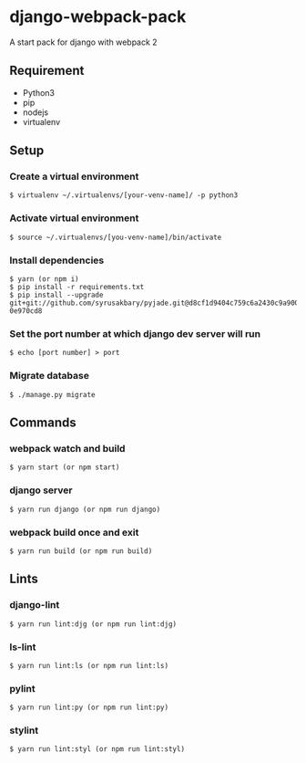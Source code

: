 # django-webpack-pack
A start pack for django with webpack 2

## Requirement
- Python3
- pip
- nodejs
- virtualenv

## Setup

### Create a virtual environment
```
$ virtualenv ~/.virtualenvs/[your-venv-name]/ -p python3
```

### Activate virtual environment
```
$ source ~/.virtualenvs/[you-venv-name]/bin/activate
```

### Install dependencies
```
$ yarn (or npm i)
$ pip install -r requirements.txt
$ pip install --upgrade git+git://github.com/syrusakbary/pyjade.git@d8cf1d9404c759c6a2430c9a900874ab
0e970cd8
```

### Set the port number at which django dev server will run
```
$ echo [port number] > port
```

### Migrate database
```
$ ./manage.py migrate
```

## Commands

### webpack watch and build
```
$ yarn start (or npm start)
```

### django server
```
$ yarn run django (or npm run django)
```

### webpack build once and exit
```
$ yarn run build (or npm run build)
```

## Lints

### django-lint
```
$ yarn run lint:djg (or npm run lint:djg)
```

### ls-lint
```
$ yarn run lint:ls (or npm run lint:ls)
```

### pylint
```
$ yarn run lint:py (or npm run lint:py)
```

### stylint
```
$ yarn run lint:styl (or npm run lint:styl)
```
